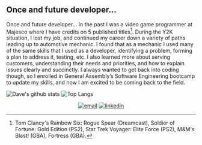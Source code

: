 <!-- ![an abstract background art I made](./assets/abstract-background.png) -->
## Once and future developer...
Once and future developer…
	In the past I was a video game programmer at Majesco where I have credits on 5 published titles[^games]. During the Y2K situation, I lost my job, and continued my career down a variety of paths leading up to automotive mechanic. I found that as a mechanic I used many of the same skills that I used as a developer, identifying a problem, forming a plan to address it, testing, etc. I also learned more about serving customers, understanding their needs and priorities, and how to explain issues clearly and succinctly. I always wanted to get back into coding though, so I enrolled in General Assembly’s Software Engineering bootcamp to update my skills, and now I am excited to be coming back to the field.  



![Dave's github stats](https://github-readme-stats.vercel.app/api?username=DaveKobrin&theme=merko&show_icons=true&count_private=true)
![Top Langs](https://github-readme-stats.vercel.app/api/top-langs/?username=DaveKobrin&theme=merko&layout=compact&hide_border=false&langs_count=8)


<p align="center">
<a href="mailto:david_kobrin@yahoo.com"><img src="https://img.icons8.com/color/32/000000/gmail.png" alt="email"/></a>
<a href="https://www.linkedin.com/in/david-kobrin-developer-in-nj"><img src="https://img.icons8.com/color/32/000000/linkedin.png" alt="linkedin"/></a>
</p>

[^games]:Tom Clancy's Rainbow Six: Rogue Spear (Dreamcast),
  Soldier of Fortune: Gold Edition (PS2),
  Star Trek Voyager: Elite Force (PS2),
  M&M's Blast! (GBA),
  Fortress (GBA).
<!--
**DaveKobrin/DaveKobrin** is a ✨ _special_ ✨ repository because its `README.md` (this file) appears on your GitHub profile.

Here are some ideas to get you started:

- 🔭 I’m currently working on ...
- 🌱 I’m currently learning ...
- 👯 I’m looking to collaborate on ...
- 🤔 I’m looking for help with ...
- 💬 Ask me about ...
- 📫 How to reach me: ...
- 😄 Pronouns: ...
- ⚡ Fun fact: ...
-->
